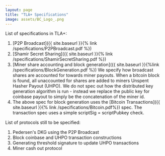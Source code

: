 ```yaml
---
layout: page
title: "TLA+ Specifications"
image: assets/BC_Logo_.png
---
```


List of specifications in TLA+:

1. [P2P Broadcast]({{ site.baseurl }}{% link /specifications/P2PBroadcast.pdf %})
1. [Shamir Secret Sharing]({{ site.baseurl }}{% link /specifications/ShamirSecretSharing.pdf %})
1. [Miner share accounting and block generation]({{ site.baseurl }}{%link /specifications/BlockGeneration.pdf %}) We specify how
   broadcast shares are accounted for towards miner payouts. When a
   bitcoin block is found, all unaccounted for shares are added to
   miners Unspent Hasher Payout (UHPO). We do not spec out how the
   distributed key generation algorithm is run - instead we replace the
   public key for coinbase payout to simply be the concatenation of
   the miner id.
1. The above spec for block generation uses the [Bitcoin Transactions]({{ site.baseurl }}{% link /specifications/Bitcoin.pdf%}) spec. The transaction spec uses a simple scriptSig = scriptPubkey check.


List of protocols still to be specified:

1. Pedersen's DKG using the P2P Broadcast
1. Block coinbase and UHPO transaction constructions
1. Generating threshold signature to update UHPO transactions
1. Miner cash out protocol
